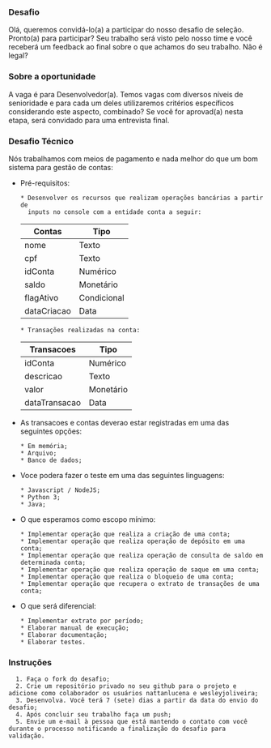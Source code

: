 
### Desafio
Olá, queremos convidá-lo(a) a participar do nosso desafio de seleção. Pronto(a) para participar? Seu trabalho será visto pelo nosso time e você receberá um feedback ao final sobre o que achamos do seu trabalho. Não é legal?

### Sobre a oportunidade 
A vaga é para Desenvolvedor(a). Temos vagas com diversos níveis de senioridade e para cada um deles utilizaremos critérios específicos considerando este aspecto, combinado? 
Se você for aprovad(a) nesta etapa, será convidado para uma entrevista final.

### Desafio Técnico
  Nós trabalhamos com meios de pagamento e nada melhor do que um bom sistema para gestão de contas:
  
  - Pré-requisitos:
    ```
    * Desenvolver os recursos que realizam operações bancárias a partir de 
      inputs no console com a entidade conta a seguir:
    ```
    | Contas | Tipo |
    |-|-|
    | nome | Texto |
    | cpf | Texto |
    | idConta | Numérico |
    | saldo | Monetário |
    | flagAtivo | Condicional |
    | dataCriacao | Data |

    ```
    * Transações realizadas na conta:
    ```
    | Transacoes | Tipo |
    |-|-|
    | idConta | Numérico |
    | descricao | Texto |
    | valor | Monetário |
    | dataTransacao | Data |

  - As transacoes e contas deverao estar registradas em uma das seguintes opções:
    ```
    * Em memória;
    * Arquivo;
    * Banco de dados;
    ```
    
  - Voce podera fazer o teste em uma das seguintes linguagens:
    ```
    * Javascript / NodeJS;
    * Python 3;
    * Java;
    ```         

  - O que esperamos como escopo mínimo:
    ```
    * Implementar operação que realiza a criação de uma conta;
    * Implementar operação que realiza operação de depósito em uma conta;
    * Implementar operação que realiza operação de consulta de saldo em determinada conta;
    * Implementar operação que realiza operação de saque em uma conta;
    * Implementar operação que realiza o bloqueio de uma conta;
    * Implementar operação que recupera o extrato de transações de uma conta;
    ```

  - O que será diferencial:
    ```
    * Implementar extrato por período;
    * Elaborar manual de execução;
    * Elaborar documentação;
    * Elaborar testes.
    ```

### Instruções
      1. Faça o fork do desafio;
      2. Crie um repositório privado no seu github para o projeto e adicione como colaborador os usuários nattanlucena e wesleyjoliveira;
      3. Desenvolva. Você terá 7 (sete) dias a partir da data do envio do desafio; 
      4. Após concluir seu trabalho faça um push; 
      5. Envie um e-mail à pessoa que está mantendo o contato com você durante o processo notificando a finalização do desafio para validação.